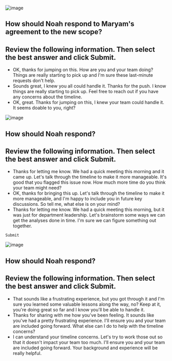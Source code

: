 
![image](https://github.com/adeleke123/Mckinsey-Forward-Program/assets/51156057/42461e5f-ff50-4c6a-badc-d06b4f5db2e0)



## How should Noah respond to Maryam's agreement to the new scope?


## Review the following information. Then select the best answer and click Submit.

+ OK, thanks for jumping on this. How are you and your team doing? Things are really starting to pick up and I'm sure these last-minute requests don't help.
+ Sounds great, I knew you all could handle it. Thanks for the push. I know things are really starting to pick up. Feel free to reach out if you have any concerns about the timeline.
+ OK, great. Thanks for jumping on this, I knew your team could handle it. It seems doable to you, right?


![image](https://github.com/adeleke123/Mckinsey-Forward-Program/assets/51156057/c7455511-d055-4ed1-a896-68c98f109a54)


## How should Noah respond?


## Review the following information. Then select the best answer and click Submit.

+ Thanks for letting me know. We had a quick meeting this morning and it came up. Let's talk through the timeline to make it more manageable. It's good that you flagged this issue now. How much more time do you think your team might need?
+ OK, thanks for bringing this up. Let's talk through the timeline to make it more manageable, and I'm happy to include you in future key discussions. So tell me, what else is on your mind?
+ Thanks for letting me know. We had a quick meeting this morning, but it was just for department leadership. Let's brainstorm some ways we can get the analyses done in time. I'm sure we can figure something out together.

`Submit`


![image](https://github.com/adeleke123/Mckinsey-Forward-Program/assets/51156057/83ef961d-faa0-44cb-af0a-2f190ae1339f)


## How should Noah respond?


## Review the following information. Then select the best answer and click Submit.

+ That sounds like a frustrating experience, but you got through it and I'm sure you learned some valuable lessons along the way, no? Keep at it, you're doing great so far and I know you'll be able to handle it.
+ Thanks for sharing with me how you've been feeling. It sounds like you've had a pretty frustrating experience. I'll ensure you and your team are included going forward. What else can I do to help with the timeline concerns?
+ I can understand your timeline concerns. Let's try to work those out so that it doesn't impact your team too much. I'll ensure you and your team are included going forward. Your background and experience will be really helpful.
